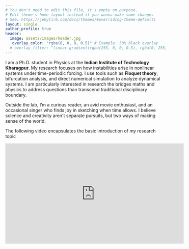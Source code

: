 ```yaml
---
# You don't need to edit this file, it's empty on purpose.
# Edit theme's home layout instead if you wanna make some changes
# See: https://jekyllrb.com/docs/themes/#overriding-theme-defaults
layout: single
author_profile: true
header:
  image: assets/images/header.jpg
   overlay_color: "rgba(0, 0, 0, 0.5)" # Example: 50% black overlay
  # overlay_filter: "linear-gradient(rgba(255, 0, 0, 0.5), rgba(0, 255, 0, 0.5))"
---
```


I am a Ph.D. student in Physics at the **Indian Institute of Technology Kharagpur**. My research focuses on how instabilities arise in nonlinear systems under time-periodic forcing.  I use tools such as **Floquet theory**, bifurcation analysis, and direct numerical simulation to analyze dynamical systems. I am particularly interested in research the bridges maths and physics to address questions than transcend traditional disciplinary boundary.

Outside the lab, I’m a curious reader, an avid movie enthusiast, and an occasional singer who finds joy in sketching when time allows. I believe science and creativity aren't separate pursuits, but two ways of making sense of the world.

The following video encapsulates the basic introduction of my research topic
<iframe width="560" height="315" src="https://www.youtube.com/embed/K6r1jmAEF6I?si=fMQf0Nm7JmkQFoUt" title="YouTube video player" frameborder="0" allow="accelerometer; autoplay; clipboard-write; encrypted-media; gyroscope; picture-in-picture; web-share" referrerpolicy="strict-origin-when-cross-origin" allowfullscreen></iframe>
